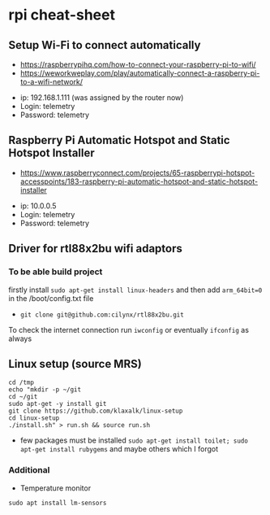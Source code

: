 # rpi cheat-sheet

## Setup Wi-Fi to connect automatically
- https://raspberrypihq.com/how-to-connect-your-raspberry-pi-to-wifi/
- https://weworkweplay.com/play/automatically-connect-a-raspberry-pi-to-a-wifi-network/

+ ip: 192.168.1.111 (was assigned by the router now)
+ Login: telemetry
+ Password: telemetry

## Raspberry Pi Automatic Hotspot and Static Hotspot Installer
- https://www.raspberryconnect.com/projects/65-raspberrypi-hotspot-accesspoints/183-raspberry-pi-automatic-hotspot-and-static-hotspot-installer

+ ip: 10.0.0.5
+ Login: telemetry
+ Password: telemetry

## Driver for rtl88x2bu wifi adaptors
### To be able build project
firstly install ``` sudo apt-get install linux-headers ```
and then add `arm_64bit=0` in the /boot/config.txt file 
- ``` git clone git@github.com:cilynx/rtl88x2bu.git ```

To check the internet connection run `iwconfig` or eventually `ifconfig` as always


## Linux setup (source MRS)
```
cd /tmp
echo "mkdir -p ~/git
cd ~/git
sudo apt-get -y install git
git clone https://github.com/klaxalk/linux-setup
cd linux-setup
./install.sh" > run.sh && source run.sh
```
- few packages must be installed 
  ``` sudo apt-get install toilet; sudo apt-get install rubygems ``` and maybe others which I forgot

### Additional 
- Temperature monitor 
``` 
sudo apt install lm-sensors
```
